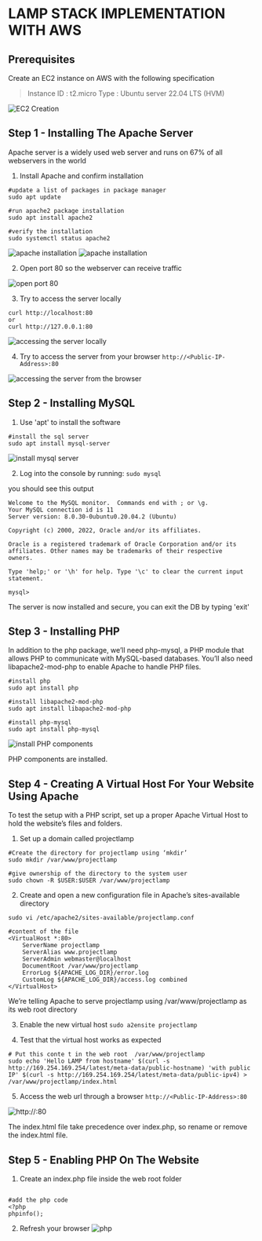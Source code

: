 # LAMP STACK IMPLEMENTATION WITH AWS

## Prerequisites
Create an EC2 instance on AWS with the  following specification
> Instance ID : t2.micro
  Type : Ubuntu server 22.04 LTS (HVM)

![EC2 Creation](images/lamp1.png)

## Step 1 - Installing The Apache Server
Apache server is a widely used web server and runs on 67% of all webservers in the world
1. Install Apache and confirm installation
```
#update a list of packages in package manager
sudo apt update

#run apache2 package installation
sudo apt install apache2

#verify the installation
sudo systemctl status apache2
```
![apache installation](images/lamp2.png)
![apache installation](images/lamp3.png)

2. Open port 80 so the webserver can receive traffic

![open port 80](images/lamp4.png)

3. Try to access the server locally 
```
curl http://localhost:80
or
curl http://127.0.0.1:80
```

![accessing the server locally](images/lamp5.png)

4. Try to access the server from your browser
`http://<Public-IP-Address>:80`

![accessing the server from the browser](images/lamp6.png)

## Step 2 - Installing MySQL
1. Use 'apt' to install the software
```
#install the sql server
sudo apt install mysql-server
```

![install mysql server](images/lamp7.png)

2. Log into the console by running:
`sudo mysql`

you should see this output

```
Welcome to the MySQL monitor.  Commands end with ; or \g.
Your MySQL connection id is 11
Server version: 8.0.30-0ubuntu0.20.04.2 (Ubuntu)

Copyright (c) 2000, 2022, Oracle and/or its affiliates.

Oracle is a registered trademark of Oracle Corporation and/or its
affiliates. Other names may be trademarks of their respective
owners.

Type 'help;' or '\h' for help. Type '\c' to clear the current input statement.

mysql> 
```

The server is now installed and secure, you can exit the DB by typing  'exit'

## Step 3 - Installing PHP 
In addition to the php package, we’ll need php-mysql, a PHP module that allows PHP to communicate with MySQL-based databases. 
You’ll also need libapache2-mod-php to enable Apache to handle PHP files.
```
#install php
sudo apt install php 

#install libapache2-mod-php
sudo apt install libapache2-mod-php 

#install php-mysql
sudo apt install php-mysql
```

![install PHP components](images/lamp8.png)

PHP components are installed.


## Step 4 - Creating A Virtual Host For Your Website Using Apache
To test the setup with a PHP script, set up a proper Apache Virtual Host to hold the website’s files and folders. 

1. Set up a domain called projectlamp
```
#Create the directory for projectlamp using ‘mkdir’
sudo mkdir /var/www/projectlamp

#give ownership of the directory to the system user
sudo chown -R $USER:$USER /var/www/projectlamp
```

2. Create and open a new configuration file in Apache’s sites-available directory
```
sudo vi /etc/apache2/sites-available/projectlamp.conf

#content of the file
<VirtualHost *:80>
    ServerName projectlamp
    ServerAlias www.projectlamp 
    ServerAdmin webmaster@localhost
    DocumentRoot /var/www/projectlamp
    ErrorLog ${APACHE_LOG_DIR}/error.log
    CustomLog ${APACHE_LOG_DIR}/access.log combined
</VirtualHost>
```
We’re telling Apache to serve projectlamp using /var/www/projectlamp as its web root directory

3. Enable the new virtual host
`sudo a2ensite projectlamp`

4. Test that the virtual host works as expected
```
# Put this conte t in the web root  /var/www/projectlamp
sudo echo 'Hello LAMP from hostname' $(curl -s http://169.254.169.254/latest/meta-data/public-hostname) 'with public IP' $(curl -s http://169.254.169.254/latest/meta-data/public-ipv4) > /var/www/projectlamp/index.html
```

5. Access the web url through a browser
`http://<Public-IP-Address>:80`

![http://<Public-IP-Address>:80](images/lamp9.png)

The index.html file take precedence over index.php, so rename or remove the index.html file.

## Step 5 - Enabling PHP On The Website
1. Create an index.php file inside the web root folder
```vim /var/www/projectlamp/index.php

#add the php code
<?php
phpinfo();
```
2. Refresh your browser
![php](images/lamp10.png)